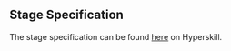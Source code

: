 ## Stage Specification

The stage specification can be found [here](https://hyperskill.org/projects/68/stages/371/implement) on Hyperskill.